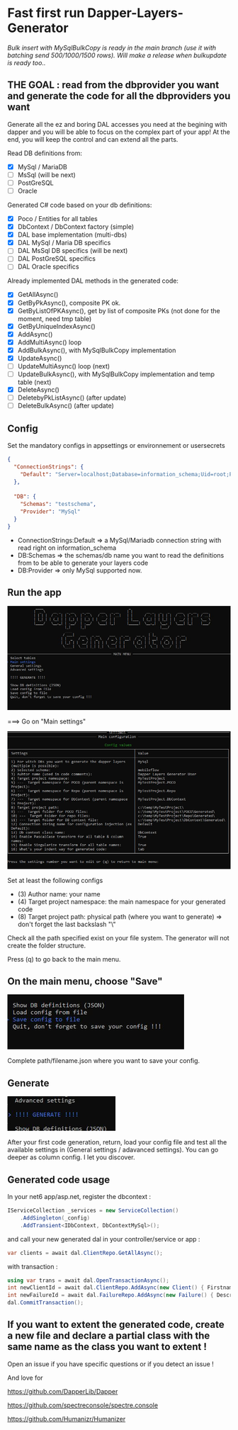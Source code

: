 # Fast first run Dapper-Layers-Generator

*Bulk insert with MySqlBulkCopy is ready in the main branch (use it with batching send 500/1000/1500 rows). Will make a release when bulkupdate is ready too..*

## THE GOAL : read from the dbprovider you want and generate the code for all the dbproviders you want

Generate all the ez and boring DAL accesses you need at the begining with dapper and you will be able to focus on the complex part of your app!
At the end, you will keep the control and can extend all the parts.

Read DB definitions from:

- [x] MySql / MariaDB
- [ ] MsSql (will be next)
- [ ] PostGreSQL
- [ ] Oracle

Generated C# code based on your db definitions:

- [x] Poco / Entities for all tables
- [x] DbContext / DbContext factory (simple)
- [x] DAL base implementation (multi-dbs)
- [x] DAL MySql / Maria DB specifics
- [ ] DAL MsSql DB specifics (will be next)
- [ ] DAL PostGreSQL specifics
- [ ] DAL Oracle specifics

Already implemented DAL methods in the generated code:

- [x] GetAllAsync()
- [x] GetByPkAsync(), composite PK ok.
- [x] GetByListOfPKAsync(), get by list of composite PKs (not done for the moment, need tmp table)
- [x] GetByUniqueIndexAsync()
- [x] AddAsync()
- [x] AddMultiAsync() loop
- [x] AddBulkAsync(), with MySqlBulkCopy implementation
- [x] UpdateAsync()
- [ ] UpdateMultiAsync() loop (next)
- [ ] UpdateBulkAsync(), with MySqlBulkCopy implementation and temp table (next)
- [x] DeleteAsync()
- [ ] DeletebyPkListAsync() (after update)
- [ ] DeleteBulkAsync() (after update)

## Config

Set the mandatory configs in appsettings or environnement or usersecrets

```json
{
  "ConnectionStrings": {
    "Default": "Server=localhost;Database=information_schema;Uid=root;Pwd=root;"
  },

  "DB": {
    "Schemas": "testschema",
    "Provider": "MySql"
  }
}
```

- ConnectionStrings:Default => a MySql/Mariadb connection string with read right on information_schema
- DB:Schemas => the schemas/db name you want to read the definitions from to be able to generate your layers code
- DB:Provider => only MySql supported now.

## Run the app

![MainMenu](doc/img/main.jpg)

===> Go on "Main settings"

![MainSettings](doc/img/main-settings.JPG)

Set at least the following configs

- (3) Author name: your name
- (4) Target project namespace: the main namespace for your generated code
- (8) Target project path: physical path (where you want to generate) => don't forget the last backslash "\\"

Check all the path specified exist on your file system. The generator will not create the folder structure.

Press (q) to go back to the main menu.

## On the main menu, choose "Save"

![Save](doc/img/save.jpg)

Complete path/filename.json where you want to save your config.

## Generate

![Generate](doc/img/generate.jpg)

After your first code generation, return, load your config file and test all the available settings in (General settings / adavanced settings). You can go deeper as column config. I let you discover.

## Generated code usage

In your net6 app/asp.net, register the dbcontext :

```cs
IServiceCollection _services = new ServiceCollection()
    .AddSingleton(_config)
    .AddTransient<IDbContext, DbContextMySql>();
```

and call your new generated dal in your controller/service or app :

```cs
var clients = await dal.ClientRepo.GetAllAsync();
```

with transaction :

```cs
using var trans = await dal.OpenTransactionAsync();
int newClientId = await dal.ClientRepo.AddAsync(new Client() { Firstname = "John", Lastname = "Smith", City = "Paris" });
int newFailureId = await dal.FailureRepo.AddAsync(new Failure() { Description="Fail to pass the door", ClientId = newClientId });
dal.CommitTransaction();
```

## If you want to extent the generated code, create a new file and declare a partial class with the same name as the class you want to extent !

Open an issue if you have specific questions or if you detect an issue !

And love for

https://github.com/DapperLib/Dapper

https://github.com/spectreconsole/spectre.console

https://github.com/Humanizr/Humanizer

